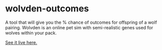 # wolvden-outcomes
A tool that will give you the % chance of outcomes for offspring of a wolf pairing. Wolvden is an online pet sim with semi-realistic genes used for wolves within your pack.

[See it live here.](https://clewenbard.neocities.org/outcomes/)
